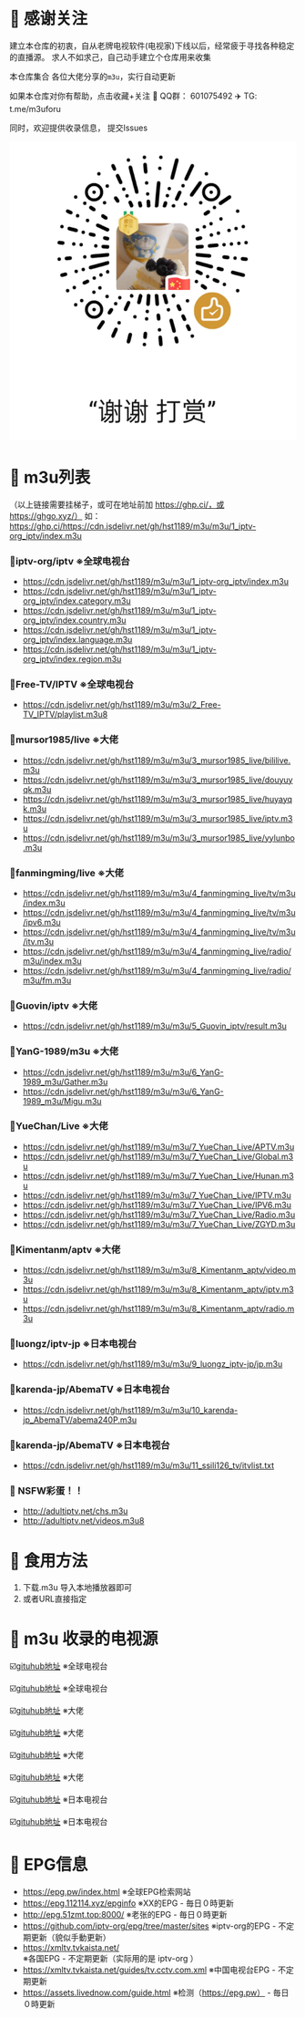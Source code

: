 # 📖 感谢关注

建立本仓库的初衷，自从老牌电视软件(电视家)下线以后，经常疲于寻找各种稳定的直播源。 求人不如求己，自己动手建立个仓库用来收集

本仓库集合 各位大佬分享的`m3u`，实行自动更新

如果本仓库对你有帮助，点击收藏+关注       🐧  QQ群： 601075492     ✈️  TG:   t.me/m3uforu

同时，欢迎提供收录信息， 提交Issues

![打赏](wechat_reward.png)

# 📖 m3u列表

（以上链接需要挂梯子，或可在地址前加 https://ghp.ci/，或 https://ghgo.xyz/） 如：https://ghp.ci/https://cdn.jsdelivr.net/gh/hst1189/m3u/m3u/1_iptv-org_iptv/index.m3u

### 🎉iptv-org/iptv ※全球电视台 
- https://cdn.jsdelivr.net/gh/hst1189/m3u/m3u/1_iptv-org_iptv/index.m3u
- https://cdn.jsdelivr.net/gh/hst1189/m3u/m3u/1_iptv-org_iptv/index.category.m3u
- https://cdn.jsdelivr.net/gh/hst1189/m3u/m3u/1_iptv-org_iptv/index.country.m3u
- https://cdn.jsdelivr.net/gh/hst1189/m3u/m3u/1_iptv-org_iptv/index.language.m3u
- https://cdn.jsdelivr.net/gh/hst1189/m3u/m3u/1_iptv-org_iptv/index.region.m3u

### 🎉Free-TV/IPTV ※全球电视台
- https://cdn.jsdelivr.net/gh/hst1189/m3u/m3u/2_Free-TV_IPTV/playlist.m3u8

### 🎉mursor1985/live ※大佬
- https://cdn.jsdelivr.net/gh/hst1189/m3u/m3u/3_mursor1985_live/bililive.m3u
- https://cdn.jsdelivr.net/gh/hst1189/m3u/m3u/3_mursor1985_live/douyuyqk.m3u
- https://cdn.jsdelivr.net/gh/hst1189/m3u/m3u/3_mursor1985_live/huyayqk.m3u
- https://cdn.jsdelivr.net/gh/hst1189/m3u/m3u/3_mursor1985_live/iptv.m3u
- https://cdn.jsdelivr.net/gh/hst1189/m3u/m3u/3_mursor1985_live/yylunbo.m3u

### 🎉fanmingming/live ※大佬
- https://cdn.jsdelivr.net/gh/hst1189/m3u/m3u/4_fanmingming_live/tv/m3u/index.m3u
- https://cdn.jsdelivr.net/gh/hst1189/m3u/m3u/4_fanmingming_live/tv/m3u/ipv6.m3u
- https://cdn.jsdelivr.net/gh/hst1189/m3u/m3u/4_fanmingming_live/tv/m3u/itv.m3u
- https://cdn.jsdelivr.net/gh/hst1189/m3u/m3u/4_fanmingming_live/radio/m3u/index.m3u
- https://cdn.jsdelivr.net/gh/hst1189/m3u/m3u/4_fanmingming_live/radio/m3u/fm.m3u

### 🎉Guovin/iptv ※大佬
- https://cdn.jsdelivr.net/gh/hst1189/m3u/m3u/5_Guovin_iptv/result.m3u

### 🎉YanG-1989/m3u ※大佬
- https://cdn.jsdelivr.net/gh/hst1189/m3u/m3u/6_YanG-1989_m3u/Gather.m3u
- https://cdn.jsdelivr.net/gh/hst1189/m3u/m3u/6_YanG-1989_m3u/Migu.m3u

### 🎉YueChan/Live ※大佬
- https://cdn.jsdelivr.net/gh/hst1189/m3u/m3u/7_YueChan_Live/APTV.m3u
- https://cdn.jsdelivr.net/gh/hst1189/m3u/m3u/7_YueChan_Live/Global.m3u
- https://cdn.jsdelivr.net/gh/hst1189/m3u/m3u/7_YueChan_Live/Hunan.m3u
- https://cdn.jsdelivr.net/gh/hst1189/m3u/m3u/7_YueChan_Live/IPTV.m3u
- https://cdn.jsdelivr.net/gh/hst1189/m3u/m3u/7_YueChan_Live/IPV6.m3u
- https://cdn.jsdelivr.net/gh/hst1189/m3u/m3u/7_YueChan_Live/Radio.m3u
- https://cdn.jsdelivr.net/gh/hst1189/m3u/m3u/7_YueChan_Live/ZGYD.m3u

### 🎉Kimentanm/aptv ※大佬
- https://cdn.jsdelivr.net/gh/hst1189/m3u/m3u/8_Kimentanm_aptv/video.m3u
- https://cdn.jsdelivr.net/gh/hst1189/m3u/m3u/8_Kimentanm_aptv/iptv.m3u
- https://cdn.jsdelivr.net/gh/hst1189/m3u/m3u/8_Kimentanm_aptv/radio.m3u

### 🎉luongz/iptv-jp ※日本电视台
- https://cdn.jsdelivr.net/gh/hst1189/m3u/m3u/9_luongz_iptv-jp/jp.m3u

### 🎉karenda-jp/AbemaTV ※日本电视台
- https://cdn.jsdelivr.net/gh/hst1189/m3u/m3u/10_karenda-jp_AbemaTV/abema240P.m3u

### 🎉karenda-jp/AbemaTV ※日本电视台
- https://cdn.jsdelivr.net/gh/hst1189/m3u/m3u/11_ssili126_tv/itvlist.txt


### 🔞 NSFW彩蛋！！
- http://adultiptv.net/chs.m3u
- http://adultiptv.net/videos.m3u8




# 📖 食用方法
1. 下载.m3u 导入本地播放器即可
2. 或者URL直接指定



# 📖 m3u 收录的电视源
☑️[gituhub地址](https://github.com/iptv-org/iptv/)                ※全球电视台

☑️[gituhub地址](https://github.com/Free-TV/IPTV)                  ※全球电视台

☑️[gituhub地址](https://github.com/fanmingming/live)              ※大佬

☑️[gituhub地址](https://github.com/YanG-1989/m3u)                 ※大佬

☑️[gituhub地址](https://github.com/YueChan/Live)                  ※大佬

☑️[gituhub地址](https://github.com/Kimentanm/aptv)                ※大佬

☑️[gituhub地址](https://github.com/luongz/iptv-jp)                ※日本电视台

☑️[gituhub地址](https://github.com/karenda-jp/AbemaTV)            ※日本电视台




# 📖 EPG信息
- https://epg.pw/index.html                             ※全球EPG检索网站
- https://epg.112114.xyz/epginfo                        ※XX的EPG - 毎日０時更新
- http://epg.51zmt.top:8000/                            ※老张的EPG - 毎日０時更新
- https://github.com/iptv-org/epg/tree/master/sites     ※iptv-org的EPG - 不定期更新（貌似手動更新）
- https://xmltv.tvkaista.net/                           ※各国EPG - 不定期更新（实际用的是 iptv-org ）
- https://xmltv.tvkaista.net/guides/tv.cctv.com.xml     ※中国电视台EPG - 不定期更新
- https://assets.livednow.com/guide.html                ※检测（https://epg.pw） - 毎日０時更新





